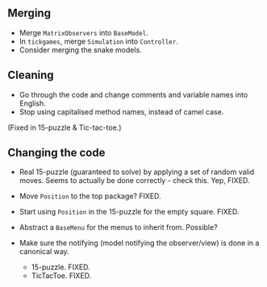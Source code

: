 Merging
-------

* Merge `MatrixObservers` into `BaseModel`.
* In `tickgames`, merge `Simulation` into `Controller`.
* Consider merging the snake models.

Cleaning
--------
* Go through the code and change comments and variable names into English. 
* Stop using capitalised method names, instead of camel case. 

(Fixed in 15-puzzle & Tic-tac-toe.)

Changing the code
----------------

* Real 15-puzzle (guaranteed to solve) by applying a set of random valid moves. Seems to actually be done correctly - check this. Yep, FIXED.
* Move `Position` to the top package? FIXED.
* Start using `Position` in the 15-puzzle for the empty square. FIXED.
* Abstract a `BaseMenu` for the menus to inherit from. Possible?
* Make sure the notifying (model notifying the observer/view) is done in a canonical way. 

    * 15-puzzle. FIXED.
    * TicTacToe. FIXED.

